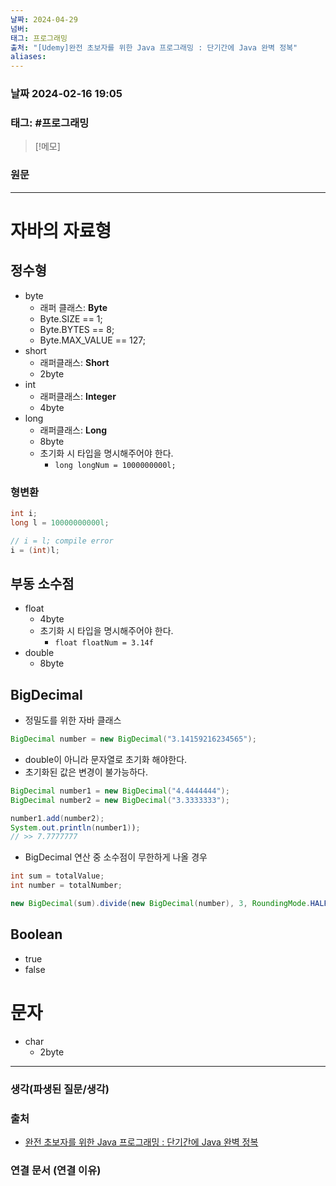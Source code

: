 ```yaml
---
날짜: 2024-04-29
넘버: 
태그: 프로그래밍
출처: "[Udemy]완전 초보자를 위한 Java 프로그래밍 : 단기간에 Java 완벽 정복"
aliases:
---
```

### 날짜  2024-02-16 19:05

### 태그:  #프로그래밍

>[!메모]
>

### 원문
---
# 자바의 자료형
## 정수형
- byte
	- 래퍼 클래스: **Byte**
	- Byte.SIZE == 1;
	- Byte.BYTES == 8;
	- Byte.MAX_VALUE == 127;
- short
	- 래퍼클래스: **Short**
	- 2byte
- int 
	- 래퍼클래스: **Integer**
	- 4byte
- long
	- 래퍼클래스: **Long**
	- 8byte
	- 초기화 시 타입을 명시해주어야 한다.
		- `long longNum = 1000000000l;`
### 형변환
```java
int i;
long l = 10000000000l;

// i = l; compile error
i = (int)l;
```
## 부동 소수점
- float
	- 4byte
	- 초기화 시 타입을 명시해주어야 한다.
		- `float floatNum = 3.14f`
- double
	- 8byte
## BigDecimal
- 정밀도를 위한 자바 클래스
```java
BigDecimal number = new BigDecimal("3.14159216234565");
```
- double이 아니라 문자열로 초기화 해야한다.
- 초기화된 값은 변경이 불가능하다.
```java
BigDecimal number1 = new BigDecimal("4.4444444");
BigDecimal number2 = new BigDecimal("3.3333333");

number1.add(number2);
System.out.println(number1)); 
// >> 7.7777777
```
+ BigDecimal 연산 중 소수점이 무한하게 나올 경우
```java
int sum = totalValue;
int number = totalNumber;

new BigDecimal(sum).divide(new BigDecimal(number), 3, RoundingMode.HALF_UP);
```
## Boolean
- true
- false
# 문자
- char
	- 2byte
---
### 생각(파생된 질문/생각)

### 출처
- [완전 초보자를 위한 Java 프로그래밍 : 단기간에 Java 완벽 정복](https://www.udemy.com/course/best-java-programming/?couponCode=ST6MT42324)

### 연결 문서 (연결 이유)
